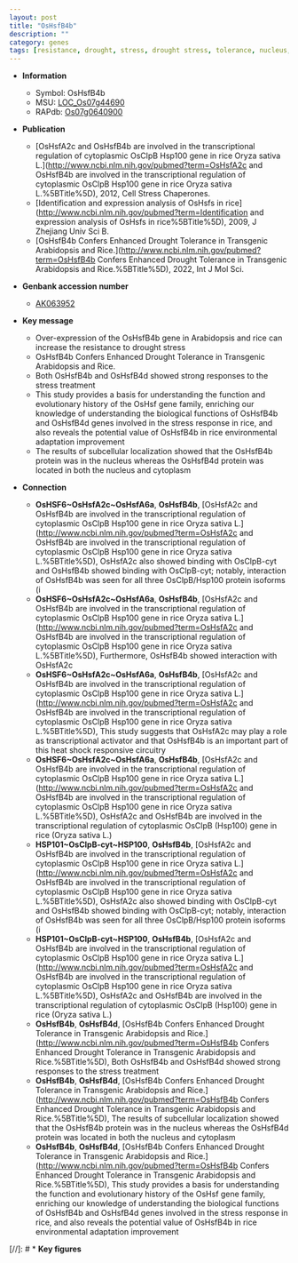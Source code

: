 ```yaml
---
layout: post
title: "OsHsfB4b"
description: ""
category: genes
tags: [resistance, drought, stress, drought stress, tolerance, nucleus, drought tolerance, cytoplasm, stress response]
---
```


* **Information**  
    + Symbol: OsHsfB4b  
    + MSU: [LOC_Os07g44690](http://rice.uga.edu/cgi-bin/ORF_infopage.cgi?orf=LOC_Os07g44690)  
    + RAPdb: [Os07g0640900](http://rapdb.dna.affrc.go.jp/viewer/gbrowse_details/irgsp1?name=Os07g0640900)  

* **Publication**  
    + [OsHsfA2c and OsHsfB4b are involved in the transcriptional regulation of cytoplasmic OsClpB Hsp100 gene in rice Oryza sativa L.](http://www.ncbi.nlm.nih.gov/pubmed?term=OsHsfA2c and OsHsfB4b are involved in the transcriptional regulation of cytoplasmic OsClpB Hsp100 gene in rice Oryza sativa L.%5BTitle%5D), 2012, Cell Stress Chaperones.
    + [Identification and expression analysis of OsHsfs in rice](http://www.ncbi.nlm.nih.gov/pubmed?term=Identification and expression analysis of OsHsfs in rice%5BTitle%5D), 2009, J Zhejiang Univ Sci B.
    + [OsHsfB4b Confers Enhanced Drought Tolerance in Transgenic Arabidopsis and Rice.](http://www.ncbi.nlm.nih.gov/pubmed?term=OsHsfB4b Confers Enhanced Drought Tolerance in Transgenic Arabidopsis and Rice.%5BTitle%5D), 2022, Int J Mol Sci.

* **Genbank accession number**  
    + [AK063952](http://www.ncbi.nlm.nih.gov/nuccore/AK063952)

* **Key message**  
    + Over-expression of the OsHsfB4b gene in Arabidopsis and rice can increase the resistance to drought stress
    + OsHsfB4b Confers Enhanced Drought Tolerance in Transgenic Arabidopsis and Rice.
    + Both OsHsfB4b and OsHsfB4d showed strong responses to the stress treatment
    + This study provides a basis for understanding the function and evolutionary history of the OsHsf gene family, enriching our knowledge of understanding the biological functions of OsHsfB4b and OsHsfB4d genes involved in the stress response in rice, and also reveals the potential value of OsHsfB4b in rice environmental adaptation improvement
    + The results of subcellular localization showed that the OsHsfB4b protein was in the nucleus whereas the OsHsfB4d protein was located in both the nucleus and cytoplasm

* **Connection**  
    + __OsHSF6~OsHsfA2c~OsHsfA6a__, __OsHsfB4b__, [OsHsfA2c and OsHsfB4b are involved in the transcriptional regulation of cytoplasmic OsClpB Hsp100 gene in rice Oryza sativa L.](http://www.ncbi.nlm.nih.gov/pubmed?term=OsHsfA2c and OsHsfB4b are involved in the transcriptional regulation of cytoplasmic OsClpB Hsp100 gene in rice Oryza sativa L.%5BTitle%5D), OsHsfA2c also showed binding with OsClpB-cyt and OsHsfB4b showed binding with OsClpB-cyt; notably, interaction of OsHsfB4b was seen for all three OsClpB/Hsp100 protein isoforms (i
    + __OsHSF6~OsHsfA2c~OsHsfA6a__, __OsHsfB4b__, [OsHsfA2c and OsHsfB4b are involved in the transcriptional regulation of cytoplasmic OsClpB Hsp100 gene in rice Oryza sativa L.](http://www.ncbi.nlm.nih.gov/pubmed?term=OsHsfA2c and OsHsfB4b are involved in the transcriptional regulation of cytoplasmic OsClpB Hsp100 gene in rice Oryza sativa L.%5BTitle%5D), Furthermore, OsHsfB4b showed interaction with OsHsfA2c
    + __OsHSF6~OsHsfA2c~OsHsfA6a__, __OsHsfB4b__, [OsHsfA2c and OsHsfB4b are involved in the transcriptional regulation of cytoplasmic OsClpB Hsp100 gene in rice Oryza sativa L.](http://www.ncbi.nlm.nih.gov/pubmed?term=OsHsfA2c and OsHsfB4b are involved in the transcriptional regulation of cytoplasmic OsClpB Hsp100 gene in rice Oryza sativa L.%5BTitle%5D), This study suggests that OsHsfA2c may play a role as transcriptional activator and that OsHsfB4b is an important part of this heat shock responsive circuitry
    + __OsHSF6~OsHsfA2c~OsHsfA6a__, __OsHsfB4b__, [OsHsfA2c and OsHsfB4b are involved in the transcriptional regulation of cytoplasmic OsClpB Hsp100 gene in rice Oryza sativa L.](http://www.ncbi.nlm.nih.gov/pubmed?term=OsHsfA2c and OsHsfB4b are involved in the transcriptional regulation of cytoplasmic OsClpB Hsp100 gene in rice Oryza sativa L.%5BTitle%5D), OsHsfA2c and OsHsfB4b are involved in the transcriptional regulation of cytoplasmic OsClpB (Hsp100) gene in rice (Oryza sativa L.)
    + __HSP101~OsClpB-cyt~HSP100__, __OsHsfB4b__, [OsHsfA2c and OsHsfB4b are involved in the transcriptional regulation of cytoplasmic OsClpB Hsp100 gene in rice Oryza sativa L.](http://www.ncbi.nlm.nih.gov/pubmed?term=OsHsfA2c and OsHsfB4b are involved in the transcriptional regulation of cytoplasmic OsClpB Hsp100 gene in rice Oryza sativa L.%5BTitle%5D), OsHsfA2c also showed binding with OsClpB-cyt and OsHsfB4b showed binding with OsClpB-cyt; notably, interaction of OsHsfB4b was seen for all three OsClpB/Hsp100 protein isoforms (i
    + __HSP101~OsClpB-cyt~HSP100__, __OsHsfB4b__, [OsHsfA2c and OsHsfB4b are involved in the transcriptional regulation of cytoplasmic OsClpB Hsp100 gene in rice Oryza sativa L.](http://www.ncbi.nlm.nih.gov/pubmed?term=OsHsfA2c and OsHsfB4b are involved in the transcriptional regulation of cytoplasmic OsClpB Hsp100 gene in rice Oryza sativa L.%5BTitle%5D), OsHsfA2c and OsHsfB4b are involved in the transcriptional regulation of cytoplasmic OsClpB (Hsp100) gene in rice (Oryza sativa L.)
    + __OsHsfB4b__, __OsHsfB4d__, [OsHsfB4b Confers Enhanced Drought Tolerance in Transgenic Arabidopsis and Rice.](http://www.ncbi.nlm.nih.gov/pubmed?term=OsHsfB4b Confers Enhanced Drought Tolerance in Transgenic Arabidopsis and Rice.%5BTitle%5D),  Both OsHsfB4b and OsHsfB4d showed strong responses to the stress treatment
    + __OsHsfB4b__, __OsHsfB4d__, [OsHsfB4b Confers Enhanced Drought Tolerance in Transgenic Arabidopsis and Rice.](http://www.ncbi.nlm.nih.gov/pubmed?term=OsHsfB4b Confers Enhanced Drought Tolerance in Transgenic Arabidopsis and Rice.%5BTitle%5D),  The results of subcellular localization showed that the OsHsfB4b protein was in the nucleus whereas the OsHsfB4d protein was located in both the nucleus and cytoplasm
    + __OsHsfB4b__, __OsHsfB4d__, [OsHsfB4b Confers Enhanced Drought Tolerance in Transgenic Arabidopsis and Rice.](http://www.ncbi.nlm.nih.gov/pubmed?term=OsHsfB4b Confers Enhanced Drought Tolerance in Transgenic Arabidopsis and Rice.%5BTitle%5D),  This study provides a basis for understanding the function and evolutionary history of the OsHsf gene family, enriching our knowledge of understanding the biological functions of OsHsfB4b and OsHsfB4d genes involved in the stress response in rice, and also reveals the potential value of OsHsfB4b in rice environmental adaptation improvement

[//]: # * **Key figures**  


